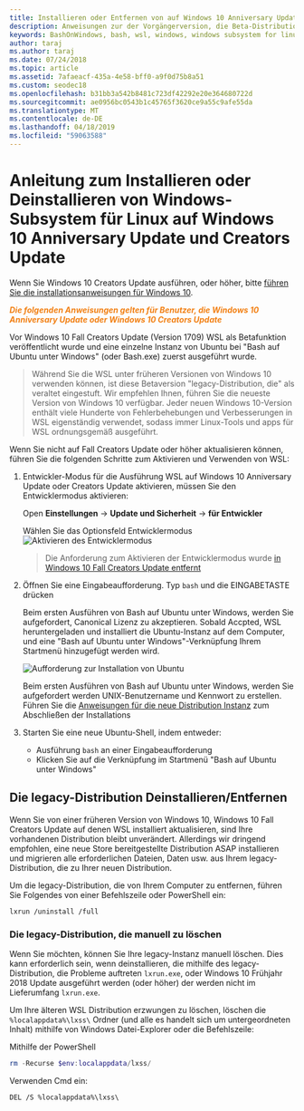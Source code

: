 ```yaml
---
title: Installieren oder Entfernen von auf Windows 10 Anniversary Update oder Creators Update
description: Anweisungen zur der Vorgängerversion, die Beta-Distribution, die auf Windows 10 Anniversary Update oder Creators Update-Installation und Deinstallation
keywords: BashOnWindows, bash, wsl, windows, windows subsystem for linux, windowssubsystem, ubuntu, debian, suse, windows 10, legacy, beta, install, remove, uninstall, un-install, delete, deprecated
author: taraj
ms.author: taraj
ms.date: 07/24/2018
ms.topic: article
ms.assetid: 7afaeacf-435a-4e58-bff0-a9f0d75b8a51
ms.custom: seodec18
ms.openlocfilehash: b31bb3a542b8481c723df42292e20e364680722d
ms.sourcegitcommit: ae0956bc0543b1c45765f3620ce9a55c9afe55da
ms.translationtype: MT
ms.contentlocale: de-DE
ms.lasthandoff: 04/18/2019
ms.locfileid: "59063588"
---
```

# <a name="guide-to-install-or-uninstall-windows-subsystem-for-linux-on-windows-10-anniversary-update-and-creators-update"></a>Anleitung zum Installieren oder Deinstallieren von Windows-Subsystem für Linux auf Windows 10 Anniversary Update und Creators Update 

Wenn Sie Windows 10 Creators Update ausführen, oder höher, bitte [führen Sie die installationsanweisungen für Windows 10](install-win10.md).

<strong><em><span style="color: #f28014">Die folgenden Anweisungen gelten für Benutzer, die Windows 10 Anniversary Update oder Windows 10 Creators Update</span></em></strong>

Vor Windows 10 Fall Creators Update (Version 1709) WSL als Betafunktion veröffentlicht wurde und eine einzelne Instanz von Ubuntu bei "Bash auf Ubuntu unter Windows" (oder Bash.exe) zuerst ausgeführt wurde.

> Während Sie die WSL unter früheren Versionen von Windows 10 verwenden können, ist diese Betaversion "legacy-Distribution, die" als veraltet eingestuft. Wir empfehlen Ihnen, führen Sie die neueste Version von Windows 10 verfügbar. Jeder neuen Windows 10-Version enthält viele Hunderte von Fehlerbehebungen und Verbesserungen in WSL eigenständig verwendet, sodass immer Linux-Tools und apps für WSL ordnungsgemäß ausgeführt.

Wenn Sie nicht auf Fall Creators Update oder höher aktualisieren können, führen Sie die folgenden Schritte zum Aktivieren und Verwenden von WSL:

1. Entwickler-Modus für die Ausführung WSL auf Windows 10 Anniversary Update oder Creators Update aktivieren, müssen Sie den Entwicklermodus aktivieren:

    Open **Einstellungen** -> **Update und Sicherheit** -> **für Entwickler**

    Wählen Sie das Optionsfeld Entwicklermodus  
    ![Aktivieren des Entwicklermodus](media/updateAndSecurity.png)

    > Die Anforderung zum Aktivieren der Entwicklermodus wurde [in Windows 10 Fall Creators Update entfernt](https://blogs.msdn.microsoft.com/commandline/2017/06/08/developer-mode-no-longer-required-for-windows-subsystem-for-linux/)

1. Öffnen Sie eine Eingabeaufforderung.  Typ `bash` und die EINGABETASTE drücken

    Beim ersten Ausführen von Bash auf Ubuntu unter Windows, werden Sie aufgefordert, Canonical Lizenz zu akzeptieren. Sobald Accpted, WSL heruntergeladen und installiert die Ubuntu-Instanz auf dem Computer, und eine "Bash auf Ubuntu unter Windows"-Verknüpfung Ihrem Startmenü hinzugefügt werden wird.

    ![Aufforderung zur Installation von Ubuntu](media/bashShellInstall.png)

    Beim ersten Ausführen von Bash auf Ubuntu unter Windows, werden Sie aufgefordert werden UNIX-Benutzername und Kennwort zu erstellen. Führen Sie die [Anweisungen für die neue Distribution Instanz](initialize-distro.md) zum Abschließen der Installations

1. Starten Sie eine neue Ubuntu-Shell, indem entweder:
    * Ausführung `bash` an einer Eingabeaufforderung
    * Klicken Sie auf die Verknüpfung im Startmenü "Bash auf Ubuntu unter Windows"

    
## <a name="uninstallingremoving-the-legacy-distro"></a>Die legacy-Distribution Deinstallieren/Entfernen
Wenn Sie von einer früheren Version von Windows 10, Windows 10 Fall Creators Update auf denen WSL installiert aktualisieren, sind Ihre vorhandenen Distribution bleibt unverändert. Allerdings wir dringend empfohlen, eine neue Store bereitgestellte Distribution ASAP installieren und migrieren alle erforderlichen Dateien, Daten usw. aus Ihrem legacy-Distribution, die zu Ihrer neuen Distribution.

Um die legacy-Distribution, die von Ihrem Computer zu entfernen, führen Sie Folgendes von einer Befehlszeile oder PowerShell ein:

```console
lxrun /uninstall /full
```

### <a name="manually-deleting-the-legacy-distro"></a>Die legacy-Distribution, die manuell zu löschen
Wenn Sie möchten, können Sie Ihre legacy-Instanz manuell löschen. Dies kann erforderlich sein, wenn deinstallieren, die mithilfe des legacy-Distribution, die Probleme auftreten `lxrun.exe`, oder Windows 10 Frühjahr 2018 Update ausgeführt werden (oder höher) der werden nicht im Lieferumfang `lxrun.exe`.

Um Ihre älteren WSL Distribution erzwungen zu löschen, löschen die `%localappdata%\lxss\` Ordner (und alle es handelt sich um untergeordneten Inhalt) mithilfe von Windows Datei-Explorer oder die Befehlszeile:

Mithilfe der PowerShell
```powershell
rm -Recurse $env:localappdata/lxss/
```

Verwenden Cmd ein:
```console
DEL /S %localappdata%\lxss\
```
